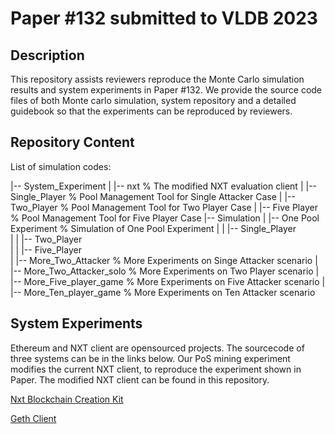 # Paper \#132 submitted to VLDB 2023

## Description

This repository assists reviewers reproduce the Monte Carlo simulation results and system experiments in Paper \#132.
We provide the source code files of both Monte carlo simulation, system repository and a detailed guidebook so that the experiments can be reproduced by reviewers. 

## Repository Content
List of simulation codes:


|-- System_Experiment
|	|-- nxt % The modified NXT evaluation client
|	|-- Single_Player %  Pool Management Tool for Single Attacker Case
|	|-- Two_Player %  Pool Management Tool for Two Player Case
|	|-- Five Player %  Pool Management Tool for Five Player Case
|-- Simulation
|	|-- One Pool Experiment  %  Simulation of One Pool Experiment
|	|	|-- Single_Player    
|	|	|-- Two_Player    
|	|	|-- Five_Player    
|	|-- More_Two_Attacker  %  More Experiments on Singe Attacker scenario
|	|-- More_Two_Attacker_solo %  More Experiments on Two Player scenario
|	|-- More_Five_player_game %  More Experiments on Five Attacker scenario
|	|-- More_Ten_player_game %  More Experiments on Ten Attacker scenario


## System Experiments
Ethereum and NXT client are opensourced projects. The sourcecode of three systems can be in the links below. Our PoS mining experiment modifies the current NXT client, to reproduce the experiment shown in Paper. The modified NXT client can be found in this repository. 

[Nxt Blockchain Creation Kit](https://bitbucket.org/Jelurida/nxt-clone-starter/src/master/)

[Geth Client](https://github.com/ethereum/go-ethereum) 